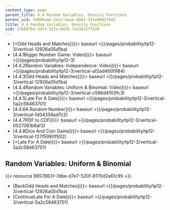 ```yaml
---
content_type: page
parent_title: 4.4 Random Variables, Density Functions
parent_uid: 5d000a4e-2a13-daae-80b1-331e90d2f442
title: 4.4 Random Variables, Density Functions
uid: 1fb607b4-5df4-521a-0d3b-7a236157f428
---
```


*   [\<Odd Heads and Matches]({{< baseurl >}}/pages/probability/tp12-3/vertical-12926a05d1ba)
*   [4.4.1Bigger Number Game: Video]({{< baseurl >}}/pages/probability/tp12-3)
*   [4.4.2Random Variables: Independence: Video]({{< baseurl >}}/pages/probability/tp12-3/vertical-af2ad400f984)
*   [4.4.3Odd Heads and Matches]({{< baseurl >}}/pages/probability/tp12-3/vertical-12926a05d1ba)
*   [4.4.4Random Variables: Uniform & Binomial: Video]({{< baseurl >}}/pages/probability/tp12-3/vertical-c596d4103fc3)
*   [4.4.5Late For A Date]({{< baseurl >}}/pages/probability/tp12-3/vertical-5a2c58463701)
*   [4.4.6A Random Number]({{< baseurl >}}/pages/probability/tp12-3/vertical-fd04358ad7c2)
*   [4.4.7PDF to CDF]({{< baseurl >}}/pages/probability/tp12-3/vertical-0527081b6af3)
*   [4.4.8Dice And Coin Game]({{< baseurl >}}/pages/probability/tp12-3/vertical-f27f5990f502)
*   [\>Late For A Date]({{< baseurl >}}/pages/probability/tp12-3/vertical-5a2c58463701)

Random Variables: Uniform & Binomial
------------------------------------

{{< resource 98578831-7dbe-d7e7-520f-8170d2a61c95 >}}

*   [BackOdd Heads and Matches]({{< baseurl >}}/pages/probability/tp12-3/vertical-12926a05d1ba)
*   [ContinueLate For A Date]({{< baseurl >}}/pages/probability/tp12-3/vertical-5a2c58463701)
